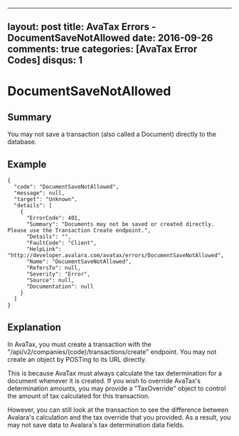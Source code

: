 
---
layout: post
title: AvaTax Errors - DocumentSaveNotAllowed
date: 2016-09-26
comments: true
categories: [AvaTax Error Codes]
disqus: 1
---

# DocumentSaveNotAllowed

## Summary

You may not save a transaction (also called a Document) directly to the database.

## Example

    {
      "code": "DocumentSaveNotAllowed",
      "message": null,
      "target": "Unknown",
      "details": [
        {
          "ErrorCode": 401,
          "Summary": "Documents may not be saved or created directly.  Please use the Transaction Create endpoint.",
          "Details": "",
          "FaultCode": "Client",
          "HelpLink": "http://developer.avalara.com/avatax/errors/DocumentSaveNotAllowed",
          "Name": "DocumentSaveNotAllowed",
          "RefersTo": null,
          "Severity": "Error",
          "Source": null,
          "Documentation": null
        }
      ]
    }

## Explanation

In AvaTax, you must create a transaction with the "/api/v2/companies/(code)/transactions/create" endpoint.  You may not create an object by POSTing to its URL directly.

This is because AvaTax must always calculate the tax determination for a document whenever it is created.  If you wish to override AvaTax's determination amounts, you may provide a "TaxOverride" object to control the amount of tax calculated for this transaction.  

However, you can still look at the transaction to see the difference between Avalara's calculation and the tax override that you provided.  As a result, you may not save data to Avalara's tax determination data fields.
